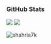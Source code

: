 

### GitHub Stats
![](https://raw.githubusercontent.com/shahria7k/shahria7k/main/profile-summary-card-output/dracula/3-stats.svg)
![](https://raw.githubusercontent.com/shahria7k/shahria7k/main/profile-summary-card-output/dracula/2-most-commit-language.svg)


<p><img align="center" src="https://github-readme-streak-stats.herokuapp.com/?user=shahria7k&theme=dark" alt="shahria7k" /></p>
